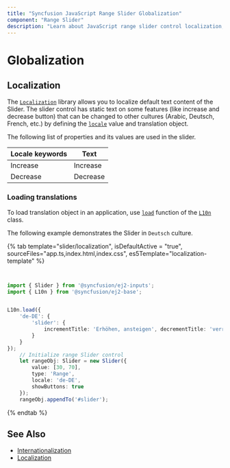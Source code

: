 ```yaml
---
title: "Syncfusion JavaScript Range Slider Globalization"
component: "Range Slider"
description: "Learn about JavaScript range slider control localization, allows the end user to localize values of the slider in various cultures."
---
```


# Globalization

## Localization

The [`Localization`](../api/base/l10n) library allows you to localize default text content of the Slider. The slider control has static text on some features (like increase and decrease button) that can be changed to other cultures (Arabic, Deutsch, French, etc.) by defining the
[`locale`](../api/slider#locale) value and translation object.

The following list of properties and its values are used in the slider.

Locale keywords |Text
-----|-----
Increase | Increase
Decrease | Decrease

### Loading translations

To load translation object in an application, use [`load`](../api/base/l10n#load) function of the [`L10n`](../api/base/l10n) class.

The following example demonstrates the Slider in `Deutsch` culture.

{% tab template="slider/localization", isDefaultActive = "true", sourceFiles="app.ts,index.html,index.css", es5Template="localization-template" %}

```typescript


import { Slider } from '@syncfusion/ej2-inputs';
import { L10n } from '@syncfusion/ej2-base';


L10n.load({
    'de-DE': {
        'slider': {
            incrementTitle: 'Erhöhen, ansteigen', decrementTitle: 'verringern'
        }
    }
});
    // Initialize range Slider control
    let rangeObj: Slider = new Slider({
        value: [30, 70],
        type: 'Range',
        locale: 'de-DE',
        showButtons: true
    });
    rangeObj.appendTo('#slider');

```

{% endtab %}

## See Also

* [Internationalization](../common/internationalization/)
* [Localization](../common/localization/)
